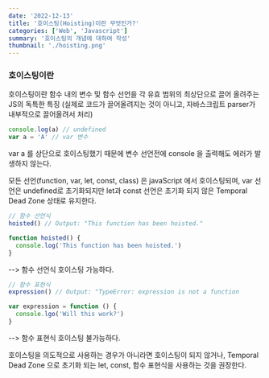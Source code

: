 ```yaml
---
date: '2022-12-13'
title: '호이스팅(Hoisting)이란 무엇인가?'
categories: ['Web', 'Javascript']
summary: '호이스팅의 개념에 대하여 작성'
thumbnail: './hoisting.png'
---
```


### 호이스팅이란

호이스팅이란 함수 내의 변수 및 함수 선언을 각 유효 범위의 최상단으로 끌어 올려주는 JS의 독특한 특징 (실제로 코드가 끌어올려지는 것이 아니고, 자바스크립트 parser가 내부적으로 끌어올려서 처리)

```javascript
console.log(a) // undefined
var a = 'A' // var 변수
```

var a 를 상단으로 호이스팅했기 때문에 변수 선언전에 console 을 출력해도 에러가 발생하지 않는다.

모든 선언(function, var, let, const, class) 은 javaScript 에서 호이스팅되며, var 선언은 undefined로 초기화되지만 let과 const 선언은 초기화 되지 않은 Temporal Dead Zone 상태로 유지한다.

```javascript
// 함수 선언식
hoisted() // Output: "This function has been hoisted."

function hoisted() {
  console.log('This function has been hoisted.')
}
```

--> 함수 선언식 호이스팅 가능하다.

```javascript
// 함수 표현식
expression() // Output: "TypeError: expression is not a function

var expression = function () {
  console.lgo('Will this work?')
}
```

--> 함수 표현식 호이스팅 불가능하다.

호이스팅을 의도적으로 사용하는 경우가 아니라면 호이스팅이 되지 않거나, Temporal Dead Zone 으로 초기화 되는 let, const, 함수 표현식을 사용하는 것을 권장한다.
